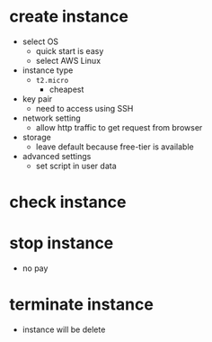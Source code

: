 # create instance

- select OS
  - quick start is easy
  - select AWS Linux
- instance type
  - `t2.micro`
    - cheapest
- key pair
  - need to access using SSH
- network setting
  - allow http traffic to get request from browser
- storage
  - leave default because free-tier is available
- advanced settings
  - set script in user data

# check instance

# stop instance

- no pay

# terminate instance

- instance will be delete
